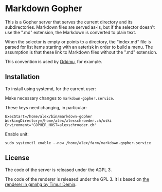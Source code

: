 # Markdown Gopher

This is a Gopher server that serves the current directory and its
subdirectories. Markdown files are served as-is, but if the selector
doesn't use the ".md" extension, the Markdown is converted to plain
text.

When the selector is empty or points to a directory, the "index.md"
file is parsed for list items starting with an asterisk in order to
build a menu. The assumption is that these link to Markdown files
without the ".md" extension.

This convention is used by
[Oddmu](https://src.alexschroeder.ch/oddmu.git), for example.

## Installation

To install using systemd, for the current user:

Make necessary changes to `markdown-gopher.service`.

These keys need changing, in particular:

```
ExecStart=/home/alex/bin/markdown-gopher
WorkingDirectory=/home/alex/alexschroeder.ch/wiki
Environment="GOPHER_HOST=alexschroeder.ch"
```

Enable unit:

```
sudo systemctl enable --now /home/alex/farm/markdown-gopher.service
```

## License

The code of the server is released under the AGPL 3.

The code of the renderer is released under the GPL 3. It is based on
[the renderer in gmnhg by Timur Demin](https://github.com/tdemin/gmnhg/tree/v0.4.2/internal/renderer).

